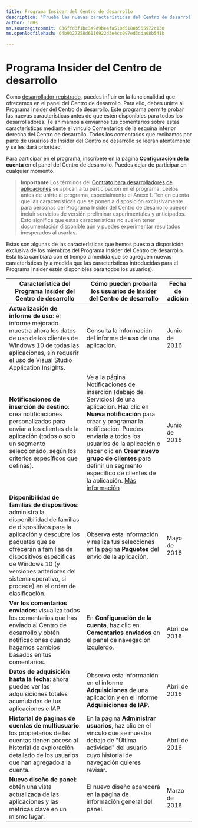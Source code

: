 ```yaml
---
title: Programa Insider del Centro de desarrollo
description: "Prueba las nuevas características del Centro de desarrollo antes de que estén disponibles para todos los desarrolladores y cuéntanos qué te parecen."
author: JnHs
ms.sourcegitcommit: 836ffd3f1bc3a9d9be4fa510d5188b565972c130
ms.openlocfilehash: 64b9327258d6116922d3e4cc097ed3dda08b541b

---
```


# Programa Insider del Centro de desarrollo

Como [desarrollador registrado](http://go.microsoft.com/fwlink/?LinkID=615100), puedes influir en la funcionalidad que ofrecemos en el panel del Centro de desarrollo. Para ello, debes unirte al Programa Insider del Centro de desarrollo. Este programa permite probar las nuevas características antes de que estén disponibles para todos los desarrolladores. Te animamos a enviarnos tus comentarios sobre estas características mediante el vínculo Comentarios de la esquina inferior derecha del Centro de desarrollo. Todos los comentarios que recibamos por parte de usuarios de Insider del Centro de desarrollo se leerán atentamente y se les dará prioridad.

Para participar en el programa, inscríbete en la página **Configuración de la cuenta** en el panel del Centro de desarrollo. Puedes dejar de participar en cualquier momento.

> **Importante** Los términos del [Contrato para desarrolladores de aplicaciones](https://msdn.microsoft.com/windows/apps/hh694058.aspx) se aplican a tu participación en el programa. Léelos antes de unirte al programa, especialmente el Anexo I. Ten en cuenta que las características que se ponen a disposición exclusivamente para personas del Programa Insider del Centro de desarrollo pueden incluir servicios de versión preliminar experimentales y anticipados. Esto significa que estas características no suelen tener documentación disponible aún y puedes experimentar resultados inesperados al usarlas. 

Estas son algunas de las características que hemos puesto a disposición exclusiva de los miembros del Programa Insider del Centro de desarrollo. Esta lista cambiará con el tiempo a medida que se agreguen nuevas características (y a medida que las características introducidas para el Programa Insider estén disponibles para todos los usuarios).

| Característica del Programa Insider del Centro de desarrollo   | Cómo pueden probarla los usuarios de Insider del Centro de desarrollo | Fecha de adición |
|--------------------------------------|------------------------------------|------------|
|**Actualización de informe de uso**: el informe mejorado muestra ahora los datos de uso de los clientes de Windows 10 de todas las aplicaciones, sin requerir el uso de Visual Studio Application Insights.|Consulta la información del informe de **uso** de una aplicación. |Junio de 2016|
|**Notificaciones de inserción de destino**: crea notificaciones personalizadas para enviar a los clientes de la aplicación (todos o solo un segmento seleccionado, según los criterios específicos que definas).|Ve a la página Notificaciones de inserción (debajo de Servicios) de una aplicación. Haz clic en **Nueva notificación** para crear y programar la notificación. Puedes enviarla a todos los usuarios de la aplicación o hacer clic en **Crear nuevo grupo de clientes** para definir un segmento específico de clientes de la aplicación. [Más información](http://go.microsoft.com/fwlink/p/?LinkId=718017)|Junio de 2016|
|**Disponibilidad de familias de dispositivos**: administra la disponibilidad de familias de dispositivos para la aplicación y descubre los paquetes que se ofrecerán a familias de dispositivos específicas de Windows 10 (y versiones anteriores del sistema operativo, si procede) en el orden de clasificación.|Observa esta información y realiza tus selecciones en la página **Paquetes** del envío de la aplicación.|Mayo de 2016|
|**Ver los comentarios enviados**: visualiza todos los comentarios que has enviado al Centro de desarrollo y obtén notificaciones cuando hagamos cambios basados en tus comentarios.|En **Configuración de la cuenta**, haz clic en **Comentarios enviados** en el panel de navegación izquierdo.|Abril de 2016|
|**Datos de adquisición hasta la fecha**: ahora puedes ver las adquisiciones totales acumuladas de tus aplicaciones e IAP.|Observa esta información en el informe **Adquisiciones** de una aplicación y en el informe **Adquisiciones de IAP**.|Abril de 2016|
|**Historial de páginas de cuentas de multiusuario**: los propietarios de las cuentas tienen acceso al historial de exploración detallado de los usuarios que han agregado a la cuenta.|En la página **Administrar usuarios**, haz clic en el vínculo que se muestra debajo de "Última actividad" del usuario cuyo historial de navegación quieres revisar.|Abril de 2016|
|**Nuevo diseño de panel**: obtén una vista actualizada de las aplicaciones y las métricas clave en un mismo lugar.|El nuevo diseño aparecerá en la página de información general del panel.|Marzo de 2016|








<!--HONumber=Jun16_HO3-->


